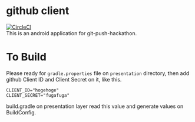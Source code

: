 # github client
[![CircleCI](https://circleci.com/gh/halu5071/git-push-hackathon.svg?style=svg)](https://circleci.com/gh/halu5071/git-push-hackathon)  
This is an android application for git-push-hackathon.

# To Build
Please ready for `gradle.properties` file on `presentation` directory, then add github Client ID and Client Secret on it, like this.

```
CLIENT_ID="hogehoge"
CLIENT_SECRET="fugafuga"
```

build.gradle on presentation layer read this value and generate values on BuildConfig.
